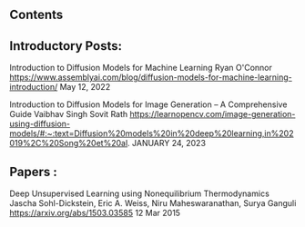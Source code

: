 
Contents
------------


Introductory Posts:
-------------------
Introduction to Diffusion Models for Machine Learning
Ryan O'Connor
https://www.assemblyai.com/blog/diffusion-models-for-machine-learning-introduction/
May 12, 2022



Introduction to Diffusion Models for Image Generation – A Comprehensive Guide
Vaibhav Singh
Sovit Rath
https://learnopencv.com/image-generation-using-diffusion-models/#:~:text=Diffusion%20models%20in%20deep%20learning,in%202019%2C%20Song%20et%20al.
JANUARY 24, 2023



Papers :
--------
Deep Unsupervised Learning using Nonequilibrium Thermodynamics
Jascha Sohl-Dickstein, Eric A. Weiss, Niru Maheswaranathan, Surya Ganguli
https://arxiv.org/abs/1503.03585
12 Mar 2015
